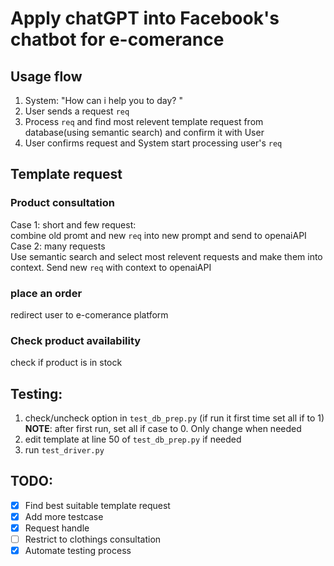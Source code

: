 # Apply chatGPT into Facebook's chatbot for e-comerance

## Usage flow
1. System: "How can i help you to day? "
2. User sends a request ```req```
3. Process ```req``` and find most relevent template request from database(using semantic search) and confirm it with User
4. User confirms request and System start processing user's ```req```

## Template request
### Product consultation
Case 1: short and few request: <br>
    combine old promt and new ```req``` into new prompt and send to openaiAPI <br>
Case 2: many requests <br>
    Use semantic search and select most relevent requests and make them into context. Send new ```req``` with context to openaiAPI <br>
### place an order
redirect user to e-comerance platform 
### Check product availability
check if product is in stock

## Testing:
1. check/uncheck option in ```test_db_prep.py``` (if run it first time set all if to 1)
**NOTE**: after first run, set all if case to 0. Only change when needed
2. edit template at line 50 of ```test_db_prep.py``` if needed
3. run ```test_driver.py```

## TODO:
- [x] Find best suitable template request
- [x] Add more testcase 
- [x] Request handle
- [ ] Restrict to clothings consultation
- [x] Automate testing process
